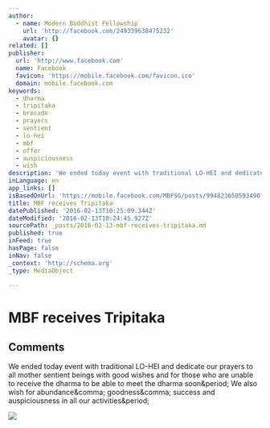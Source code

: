 ```yaml
---
author:
  - name: Modern Buddhist Fellowship
    url: 'http://facebook.com/249339638475232'
    avatar: {}
related: []
publisher:
  url: 'http://www.facebook.com'
  name: Facebook
  favicon: 'https://mobile.facebook.com/favicon.ico'
  domain: mobile.facebook.com
keywords:
  - dharma
  - tripitaka
  - brocade
  - prayers
  - sentient
  - lo-hei
  - mbf
  - offer
  - auspiciousness
  - wish
description: 'We ended today event with traditional LO-HEI and dedicate our prayers to all mother sentient beings with good wishes and for those who are unable to receive the dharma to be able to meet the dharma soon. We also wish for abundance, goodness, success and auspiciousness in all our activities.'
inLanguage: en
app_links: []
isBasedOnUrl: 'https://mobile.facebook.com/MBFSG/posts/994823650593490?_rdr'
title: MBF receives Tripitaka
datePublished: '2016-02-13T10:25:09.344Z'
dateModified: '2016-02-13T10:24:45.927Z'
sourcePath: _posts/2016-02-13-mbf-receives-tripitaka.md
published: true
inFeed: true
hasPage: false
inNav: false
_context: 'http://schema.org'
_type: MediaObject

---
```

# MBF receives Tripitaka

<article style=""><h1>Comments</h1><p>We ended today event with traditional LO-HEI and dedicate our prayers to all mother sentient beings with good wishes and for those who are unable to receive the dharma to be able to meet the dharma soon&amp;period; We also wish for abundance&amp;comma; goodness&amp;comma; success and auspiciousness in all our activities&amp;period;</p><img src="https://scontent.xx.fbcdn.net/hphotos-xtp1/v/t1.0-0/cp0/e15/q65/c0.82.528.796/s206x206/12661850_994823000593555_7047433484497682124_n.jpg?oh=15d9ed86b56ac4cec3b21b5c91c48f86&amp;oe=5770B1C9" /></article>